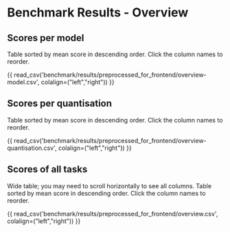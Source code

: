 # Benchmark Results - Overview

## Scores per model

Table sorted by mean score in descending order.
Click the column names to reorder.

{{ read_csv('benchmark/results/preprocessed_for_frontend/overview-model.csv', colalign=("left","right")) }}

## Scores per quantisation

Table sorted by mean score in descending order.
Click the column names to reorder.

{{ read_csv('benchmark/results/preprocessed_for_frontend/overview-quantisation.csv', colalign=("left","right")) }}

## Scores of all tasks

Wide table; you may need to scroll horizontally to see all columns.
Table sorted by mean score in descending order.
Click the column names to reorder.

{{ read_csv('benchmark/results/preprocessed_for_frontend/overview.csv', colalign=("left","right")) }}
